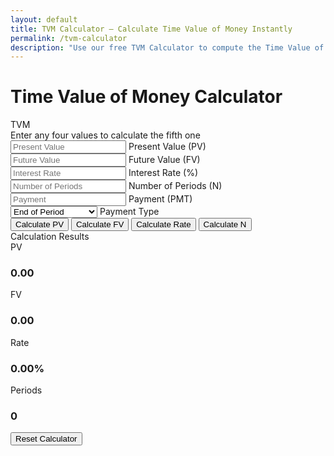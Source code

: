 ```yaml
---
layout: default
title: TVM Calculator – Calculate Time Value of Money Instantly
permalink: /tvm-calculator
description: "Use our free TVM Calculator to compute the Time Value of Money including present value, future value, interest rate, periods, or payment. Simple, accurate & fast financial tool."
---
```


 <div class="container py-5">
        <div class="row justify-content-center">
            <div class="col-lg-8">
                <div class="card shadow-lg">
                    <div class="card-header bg-primary text-white">
                        <div class="d-flex justify-content-between align-items-center">
                            <h1 class="mb-0"><i class="bi bi-calculator"></i> Time Value of Money Calculator</h1>
                            <span class="badge bg-light text-primary fs-6">TVM</span>
                        </div>
                    </div>
                    <div class="card-body">
                        <div class="alert alert-info">
                            <i class="bi bi-info-circle"></i> Enter any four values to calculate the fifth one
                        </div>
                        <!-- Input Fields -->
                        <div class="row g-3 mb-4">
                            <div class="col-md-6">
                                <div class="form-floating">
                                    <input type="number" class="form-control" id="pv" placeholder="Present Value">
                                    <label for="pv">Present Value (PV)</label>
                                </div>
                            </div>
                            <div class="col-md-6">
                                <div class="form-floating">
                                    <input type="number" class="form-control" id="fv" placeholder="Future Value">
                                    <label for="fv">Future Value (FV)</label>
                                </div>
                            </div>
                            <div class="col-md-6">
                                <div class="form-floating">
                                    <input type="number" class="form-control" id="rate" placeholder="Interest Rate">
                                    <label for="rate">Interest Rate (%)</label>
                                </div>
                            </div>
                            <div class="col-md-6">
                                <div class="form-floating">
                                    <input type="number" class="form-control" id="nper" placeholder="Number of Periods">
                                    <label for="nper">Number of Periods (N)</label>
                                </div>
                            </div>
                            <div class="col-md-6">
                                <div class="form-floating">
                                    <input type="number" class="form-control" id="pmt" placeholder="Payment">
                                    <label for="pmt">Payment (PMT)</label>
                                </div>
                            </div>
                            <div class="col-md-6">
                                <div class="form-floating">
                                    <select class="form-select" id="paymentType">
                                        <option value="end">End of Period</option>
                                        <option value="beginning">Beginning of Period</option>
                                    </select>
                                    <label for="paymentType">Payment Type</label>
                                </div>
                            </div>
                        </div>
                        <!-- Calculation Buttons -->
                        <div class="d-grid gap-2 d-md-flex justify-content-md-center mb-4">
                            <button class="btn btn-outline-primary" id="calcPV">
                                <i class="bi bi-cash-coin"></i> Calculate PV
                            </button>
                            <button class="btn btn-outline-success" id="calcFV">
                                <i class="bi bi-graph-up"></i> Calculate FV
                            </button>
                            <button class="btn btn-outline-danger" id="calcRate">
                                <i class="bi bi-percent"></i> Calculate Rate
                            </button>
                            <button class="btn btn-outline-info" id="calcNper">
                                <i class="bi bi-calendar-week"></i> Calculate N
                            </button>
                        </div>
                        <!-- Results Section -->
                        <div class="card bg-light mb-3">
                            <div class="card-header bg-secondary text-white">
                                <i class="bi bi-clipboard-data"></i> Calculation Results
                            </div>
                            <div class="card-body">
                                <div class="row text-center">
                                    <div class="col-md-3 mb-3">
                                        <div class="card border-primary h-100">
                                            <div class="card-header bg-primary text-white">PV</div>
                                            <div class="card-body">
                                                <h3 class="card-title" id="resultPV">0.00</h3>
                                            </div>
                                        </div>
                                    </div>
                                    <div class="col-md-3 mb-3">
                                        <div class="card border-success h-100">
                                            <div class="card-header bg-success text-white">FV</div>
                                            <div class="card-body">
                                                <h3 class="card-title" id="resultFV">0.00</h3>
                                            </div>
                                        </div>
                                    </div>
                                    <div class="col-md-3 mb-3">
                                        <div class="card border-danger h-100">
                                            <div class="card-header bg-danger text-white">Rate</div>
                                            <div class="card-body">
                                                <h3 class="card-title" id="resultRate">0.00%</h3>
                                            </div>
                                        </div>
                                    </div>
                                    <div class="col-md-3 mb-3">
                                        <div class="card border-info h-100">
                                            <div class="card-header bg-info text-white">Periods</div>
                                            <div class="card-body">
                                                <h3 class="card-title" id="resultNper">0</h3>
                                            </div>
                                        </div>
                                    </div>
                                </div>
                            </div>
                        </div>
                        <!-- Reset Button -->
                        <div class="d-grid">
                            <button class="btn btn-warning" id="resetBtn">
                                <i class="bi bi-arrow-repeat"></i> Reset Calculator
                            </button>
                        </div>
                    </div>
                </div>
            </div>
        </div>
    </div>
    
<script src="{{ '/assets/js/tvm-calc.js' | relative_url }}"></script>
